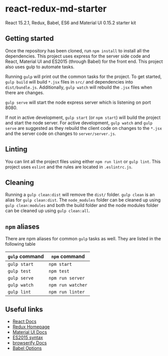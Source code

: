 # react-redux-md-starter
React 15.2.1, Redux, Babel, ES6 and Material UI 0.15.2 starter kit

## Getting started

Once the repository has been cloned, run `npm install` to install all the dependencies. This project uses express for the server side code and React, Material UI and ES2015 (through Babel) for the front end. This project also uses gulp to automate tasks.

Running `gulp` will print out the common tasks for the project. To get started, `gulp build` will build `*.jsx` files in `src/` and dependencies into `dist/bundle.js`. Additionally, `gulp watch` will rebuild the `.jsx` files when there are changes.

`gulp serve` will start the node express server which is listening on port 8080.

If not in active development, `gulp start` (or `npm start`) will build the project and start the node server. For active development, `gulp watch` and `gulp serve` are suggested as they rebuild the client code on changes to the `*.jsx` and the server code on changes to `server/server.js`.

## Linting

You can lint all the project files using either `npm run lint` or `gulp lint`. This project uses `eslint` and the rules are located in `.eslintrc.js`.

## Cleaning

Running a `gulp clean:dist` will remove the `dist/` folder. `gulp clean` is an alias for `gulp clean:dist`. The `node_modules` folder can be cleaned up using `gulp clean:modules` and both the build folder and the node modules folder can be cleaned up using `gulp clean:all`.

## `npm` aliases

There are npm aliases for common `gulp` tasks as well. They are listed in the following table

| `gulp` command | `npm` command     |
|----------------|-------------------|
| `gulp start`   | `npm start`       |
| `gulp test`    | `npm test`        |
| `gulp serve`   | `npm run server`  |
| `gulp watch`   | `npm run watcher` |
| `gulp lint`    | `npm run linter`  |

## Useful links
* [React Docs](https://facebook.github.io/react/docs/getting-started.html)
* [Redux Homepage](http://redux.js.org/)
* [Material UI Docs](http://www.material-ui.com/#/)
* [ES2015 syntax](https://babeljs.io/docs/learn-es2015/)
* [browserify Docs](https://github.com/substack/node-browserify#usage)
* [Babel Options](https://babeljs.io/docs/usage/options/)
